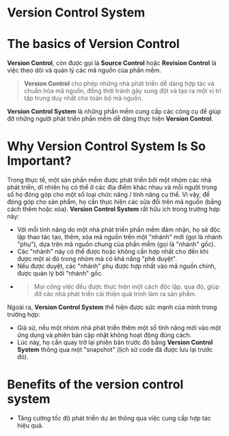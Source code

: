  # **Version Control System**
 
 # The basics of Version Control

**Version Control**, còn được gọi là **Source Control** hoặc **Revision Control** là việc theo dõi và quản lý các mã nguồn của phần mềm.

> **Version Control** cho phép những nhà phát triển dễ dàng hợp tác và chuẩn hóa mã nguồn, đồng thời tránh gây xung đột và tạo ra một vị trí tập trung duy nhất cho toàn bộ mã nguồn.

**Version Control System** là những phần mềm cung cấp các công cụ để giúp đỡ những người phát triển phần mềm dễ dàng thực hiện **Version Control**.

# Why Version Control System Is So Important?

Trong thực tế, một sản phần mềm được phát triển bởi một nhóm các nhà phát triển, dĩ nhiên họ có thể ở các địa điểm khác nhau và mỗi người trong số họ đóng góp cho một số loại chức năng / tính năng cụ thể. Vì vậy, để đóng góp cho sản phẩm, họ cần thực hiện các sửa đổi trên mã nguồn (bằng cách thêm hoặc xóa). **Version Control System** rất hữu ích trong trường hợp này:

* Với mỗi tính năng do một nhà phát triển phần mềm đảm nhận, họ sẽ độc lập thao tác tạo, thêm, xóa mã nguồn trên một "nhánh" mới (gọi là nhánh "phụ"), dựa trên mã nguồn chung của phần mềm (gọi là "nhánh" gốc).
* Các "nhánh" này có thể được hoặc không cần hợp nhất cho đến khi được một ai đó trong nhóm mà có khả năng "phê duyệt".
* Nếu được duyệt, các "nhánh" phụ được hợp nhất vào mã nguồn chính, được quản lý bởi "nhánh" gốc.
* > Mọi công việc đều được thực hiện một cách độc lập, qua đó, giúp đỡ các nhà phát triển cải thiện quá trình làm ra sản phẩm.

Ngoài ra, **Version Control System** thể hiện được sức mạnh của mình trong trường hợp:
* Giả sử, nếu một nhóm nhà phát triển thêm một số tính năng mới vào một ứng dụng và phiên bản cập nhật không hoạt động đúng cách.
* Lúc này, họ cần quay trở lại phiên bản trước đó bằng **Version Control System** thông qua một "snapshot" (lịch sử code đã được lưu lại trước đó).

# Benefits of the version control system

* Tăng cường tốc độ phát triển dự án thông qua việc cung cấp hợp tác hiệu quả.
